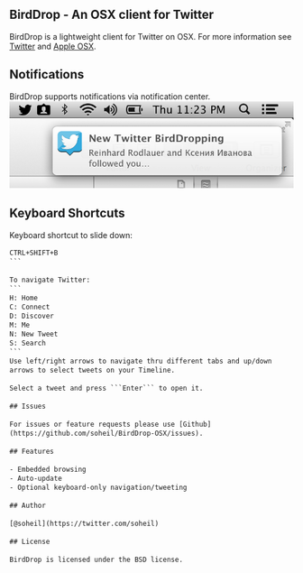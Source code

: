 ## BirdDrop - An OSX client for Twitter

BirdDrop is a lightweight client for Twitter on OSX. For more information see [Twitter](https://twitter.com) and [Apple OSX](http://www.apple.com/osx).

## Notifications

BirdDrop supports notifications via notification center.
![Mountain Lion Notification](mountain-lion-notification.png)


## Keyboard Shortcuts

Keyboard shortcut to slide down: 
````
CTRL+SHIFT+B
```

To navigate Twitter:
```
H: Home
C: Connect
D: Discover
M: Me
N: New Tweet
S: Search
```
Use left/right arrows to navigate thru different tabs and up/down arrows to select tweets on your Timeline.

Select a tweet and press ```Enter``` to open it.

## Issues

For issues or feature requests please use [Github](https://github.com/soheil/BirdDrop-OSX/issues).

## Features

- Embedded browsing
- Auto-update
- Optional keyboard-only navigation/tweeting

## Author

[@soheil](https://twitter.com/soheil)

## License

BirdDrop is licensed under the BSD license.
